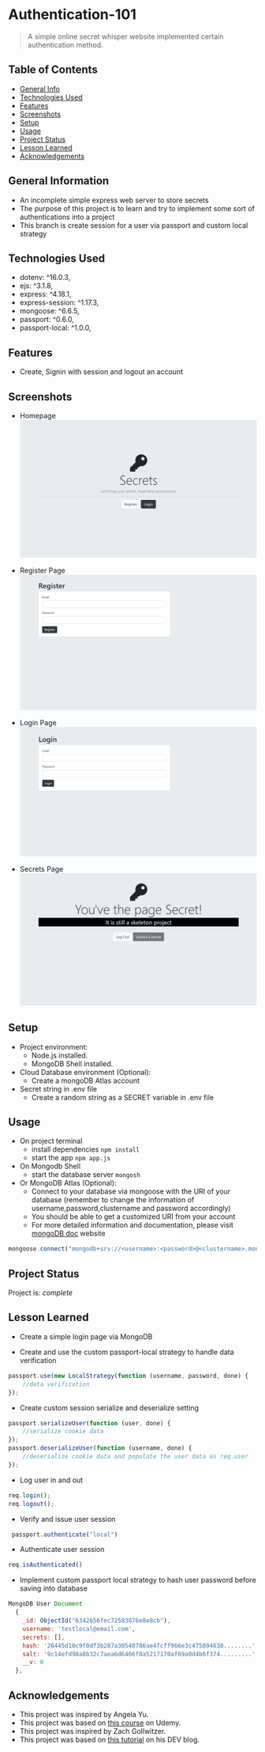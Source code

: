 # Authentication-101
> A simple online secret whisper website implemented certain authentication method. 


## Table of Contents
* [General Info](#general-information)
* [Technologies Used](#technologies-used)
* [Features](#features)
* [Screenshots](#screenshots)
* [Setup](#setup)
* [Usage](#usage)
* [Project Status](#project-status)
* [Lesson Learned](#lesson-learned)
* [Acknowledgements](#acknowledgements)


## General Information
- An incomplete simple express web server to store secrets
- The purpose of this project is to learn and try to implement some sort of authentications into a project
- This branch is create session for a user via passport and custom local strategy


## Technologies Used
- dotenv: ^16.0.3,
- ejs: ^3.1.8,
- express: ^4.18.1,
- express-session: ^1.17.3,
- mongoose: ^6.6.5,
- passport: ^0.6.0,
- passport-local: ^1.0.0,

## Features
- Create, Signin with session and logout an account


## Screenshots

- Homepage
![Homepage](/public/images/homepage.PNG)

- Register Page
![registerPage](/public/images/registerPage.PNG)

- Login Page
![loginPage](/public/images/loginPage.PNG)

- Secrets Page
![secretsPage](/public/images/secretsPage.PNG)


## Setup
- Project environment:
    - Node.js installed.
    - MongoDB Shell installed.
- Cloud Database environment (Optional):
    - Create a mongoDB Atlas account
- Secret string in .env file
    - Create a random string as a SECRET variable in .env file

## Usage
- On project terminal
    - install dependencies `npm install`
    - start the app `npm app.js`
- On Mongodb Shell
    - start the database server `mongosh`
- Or MongoDB Atlas (Optional):
    - Connect to your database via mongoose with the URI of your database (remember to change the information of username,password,clustername and password accordingly)
    - You should be able to get a customized URI from your account
    - For more detailed information and documentation, please visit [mongoDB doc](https://www.mongodb.com/docs/atlas/) website
```javascript
mongoose.connect("mongodb+srv://<username>:<password>@<clustername>.mongodb.net/<databasename>?w=majority");
```

## Project Status
Project is: _complete_


## Lesson Learned
- Create a simple login page via MongoDB

- Create and use the custom passport-local strategy to handle data verification
```javascript
passport.use(new LocalStrategy(function (username, password, done) {
    //data verification
});
```
- Create custom session serialize and deserialize setting
```javascript
passport.serializeUser(function (user, done) {
    //serialize cookie data
});
passport.deserializeUser(function (username, done) {
    //deserialize cookie data and populate the user data as req.user
});
```
- Log user in and out
```javascript
req.login();
req.logout();
```
- Verify and issue user session
```javascript
 passport.authenticate("local")
```
- Authenticate user session
```javascript
req.isAuthenticated()
```
- Implement custom passport local strategy to hash user password before saving into database
```javascript
MongoDB User Document
  {
    _id: ObjectId("6342656fec72583876e8e8cb"),
    username: 'testlocal@email.com',
    secrets: [],
    hash: '26445d10c9f0df3b287a30540786ae4fcff966e3c475894638........',
    salt: '9c14efd98a8b32c7aea6d6466f8a5217170af69a0d4b6f374.........',
    __v: 0
  },
```

## Acknowledgements
- This project was inspired by Angela Yu.
- This project was based on [this course](https://www.udemy.com/course/the-complete-web-development-bootcamp/) on Udemy.
- This project was inspired by Zach Gollwitzer.
- This project was based on [this tutorial](https://dev.to/zachgoll/the-ultimate-guide-to-passport-js-k2l) on his DEV blog.
